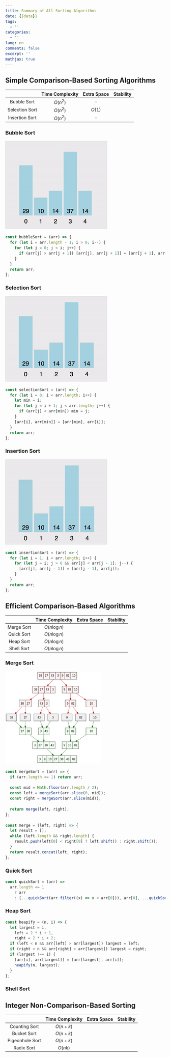 ```yaml
---
title: Summary of All Sorting Algorithms
date: {{date}}
tags:
  - ''
categories:
  - ''
lang: en
comments: false
excerpt: ''
mathjax: true
---
```


## Simple Comparison-Based Sorting Algorithms

|                | Time Complexity | Extra Space | Stability |
| :------------: | :-------------: | :---------: | :-------: |
|  Bubble Sort   |    $O(n^2)$     |      -      |           |
| Selection Sort |    $O(n^2)$     |   $O(1)$    |           |
| Insertion Sort |    $O(n^2)$     |      -      |           |

### Bubble Sort

![Bubble-Sort](/images/[Sorting-Algorithms-2]-Bubble-Sort.gif)

```js
const bubbleSort = (arr) => {
  for (let i = arr.length - 1; i > 0; i--) {
    for (let j = 0; j < i; j++) {
      if (arr[j] > arr[j + 1]) [arr[j], arr[j + 1]] = [arr[j + 1], arr[j]];
    }
  }
  return arr;
};
```

### Selection Sort

![Selection-Sort](/images/[Sorting-Algorithms-2]-Selection-Sort.gif)

```js
const selectionSort = (arr) => {
  for (let i = 0; i < arr.length; i++) {
    let min = i;
    for (let j = i + 1; j < arr.length; j++) {
      if (arr[j] < arr[min]) min = j;
    }
    [arr[i], arr[min]] = [arr[min], arr[i]];
  }
  return arr;
};
```

### Insertion Sort

![Insertion-Sort](/images/[Sorting-Algorithms-2]-Insertion-Sort.gif)

```js
const insertionSort = (arr) => {
  for (let i = 1; i < arr.length; i++) {
    for (let j = i; j > 0 && arr[j] < arr[j - 1]; j--) {
      [arr[j], arr[j - 1]] = [arr[j - 1], arr[j]];
    }
  }
  return arr;
};
```

## Efficient Comparison-Based Algorithms

|            | Time Complexity | Extra Space | Stability |
| :--------: | :-------------: | :---------: | :-------: |
| Merge Sort |  $O(n \log n)$  |             |           |
| Quick Sort |  $O(n \log n)$  |             |           |
| Heap Sort  |  $O(n \log n)$  |             |           |
| Shell Sort |  $O(n \log n)$  |             |           |

### Merge Sort

![Merge-Sort](/images/[Sorting-Algorithms-2]Merge-Sort.jpg)

```js
const mergeSort = (arr) => {
  if (arr.length <= 1) return arr;

  const mid = Math.floor(arr.length / 2);
  const left = mergeSort(arr.slice(0, mid));
  const right = mergeSort(arr.slice(mid));

  return merge(left, right);
};

const merge = (left, right) => {
  let result = [];
  while (left.length && right.length) {
    result.push(left[0] < right[0] ? left.shift() : right.shift());
  }
  return result.concat(left, right);
};
```

### Quick Sort

```js
const quickSort = (arr) =>
  arr.length <= 1
    ? arr
    : [...quickSort(arr.filter((x) => x < arr[0])), arr[0], ...quickSort(arr.filter((x) => x >= arr[0]))];
```

### Heap Sort

```js
const heapify = (n, i) => {
  let largest = i,
    left = 2 * i + 1,
    right = 2 * i + 2;
  if (left < n && arr[left] > arr[largest]) largest = left;
  if (right < n && arr[right] > arr[largest]) largest = right;
  if (largest !== i) {
    [arr[i], arr[largest]] = [arr[largest], arr[i]];
    heapify(n, largest);
  }
};
```

### Shell Sort

## Integer Non-Comparison-Based Sorting

|                 | Time Complexity | Extra Space | Stability |
| :-------------: | :-------------: | :---------: | :-------: |
|  Counting Sort  |    $O(n+k)$     |             |           |
|   Bucket Sort   |    $O(n+k)$     |             |           |
| Pigeonhole Sort |    $O(n+k)$     |             |           |
|   Radix Sort    |     $O(nk)$     |             |           |
